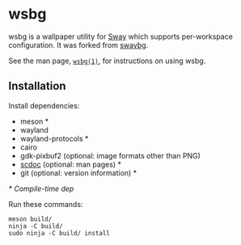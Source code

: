 # wsbg

wsbg is a wallpaper utility for [Sway](https://swaywm.org/) which supports
per-workspace configuration. It was forked from [swaybg](https://github.com/swaywm/swaybg).

See the man page, [`wsbg(1)`](wsbg.1.scd), for instructions on using wsbg.

## Installation

Install dependencies:

* meson \*
* wayland
* wayland-protocols \*
* cairo
* gdk-pixbuf2 (optional: image formats other than PNG)
* [scdoc](https://git.sr.ht/~sircmpwn/scdoc) (optional: man pages) \*
* git (optional: version information) \*

_\* Compile-time dep_

Run these commands:

    meson build/
    ninja -C build/
    sudo ninja -C build/ install
